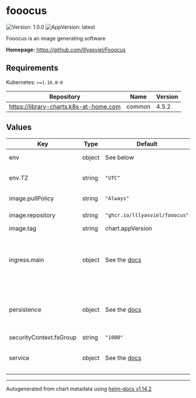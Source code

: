 # fooocus

![Version: 1.0.0](https://img.shields.io/badge/Version-1.0.0-informational?style=flat-square) ![AppVersion: latest](https://img.shields.io/badge/AppVersion-latest-informational?style=flat-square)

Fooocus is an image generating software

**Homepage:** <https://github.com/lllyasviel/Fooocus>

## Requirements

Kubernetes: `>=1.16.0-0`

| Repository | Name | Version |
|------------|------|---------|
| https://library-charts.k8s-at-home.com | common | 4.5.2 |

## Values

| Key | Type | Default | Description |
|-----|------|---------|-------------|
| env | object | See below | environment variables |
| env.TZ | string | `"UTC"` | Set the container timezone |
| image.pullPolicy | string | `"Always"` | image pull policy |
| image.repository | string | `"ghcr.io/lllyasviel/fooocus"` | image repository |
| image.tag | string | chart.appVersion | image tag |
| ingress.main | object | See the [docs](https://github.com/k8s-at-home/library-charts/blob/1b8b81ceb368e378c01aaf826142cfd948a93042/charts/stable/common/values.yaml#L312) | Enable and configure ingress settings for the chart under this key. |
| persistence | object | See the [docs](https://github.com/k8s-at-home/library-charts/blob/1b8b81ceb368e378c01aaf826142cfd948a93042/charts/stable/common/values.yaml#L362) | Configure persistence settings for the chart under this key. |
| securityContext.fsGroup | string | `"1000"` |  |
| service | object | See the [docs](https://github.com/k8s-at-home/library-charts/blob/1b8b81ceb368e378c01aaf826142cfd948a93042/charts/stable/common/values.yaml#L250) | Configures service settings for the chart. |

----------------------------------------------
Autogenerated from chart metadata using [helm-docs v1.14.2](https://github.com/norwoodj/helm-docs/releases/v1.14.2)
